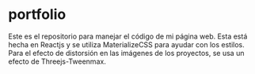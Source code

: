 # portfolio
Este es el repositorio para manejar el código de mi página web. Esta está hecha en Reactjs y se utiliza MaterializeCSS para ayudar con los estilos. Para el efecto de distorsión en las imágenes de los proyectos, se usa un efecto de Threejs-Tweenmax.
